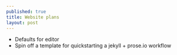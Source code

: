 ```yaml
---
published: true
title: Website plans
layout: post
---
```


 - Defaults for editor
 - Spin off a template for quickstarting a jekyll + prose.io workflow
